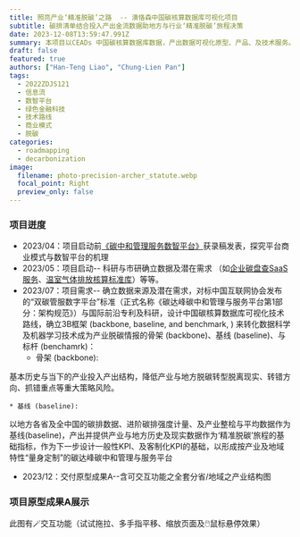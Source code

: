 ```yaml
---
title: 照亮产业‘精准脱碳’之路  -- 澳恪森中国碳核算数据库可视化项目
subtitle: 碳排清单结合投入产出金流数据助地方与行业‘精准脱碳’旅程决策
date: 2023-12-08T13:59:47.991Z
summary: 本项目以CEADs 中国碳核算数据库数据，产出数据可视化原型、产品、及技术服务。
draft: false
featured: true
authors: ["Han-Teng Liao", "Chung-Lien Pan"]
tags:
  - 2022ZDJS121
  - 信息流
  - 数智平台
  - 绿色金融科技
  - 技术路线
  - 商业模式
  - 脱碳
categories:
  - roadmapping
  - decarbonization
image:
  filename: photo-precision-archer_statute.webp
  focal_point: Right
  preview_only: false
---
```

<style>
.info-vis {
    width: 100vw;
    height: 100vh;
}</style>


### 项目迸度
* 2023/04：项目启动前[《碳中和管理服务数智平台》](https://oxon8.netlify.app/post/2023-02-20-smart-digital-platforms-carbon-neutral-management-services/)获录稿发表，探究平台商业模式与数智平台的机理
* 2023/05：项目启动-- 科研与市研确立数据及潜在需求 （如[企业碳盘查SaaS服务](https://www.skyco2.com/ncem/index.html)、[温室气体排放核算标准库](https://www.skyco2.com/)）等等。
* 2023/07：项目需求-- 确立数据来源及潜在需求，对标中国互联网协会发布的“双碳管服数字平台”标准（正式名称《碳达峰碳中和管理与服务平台第1部分：架构规范》）与国际前沿专利及科研，设计中国碳核算数据库可视化技术路线，确立3B框架 (backbone, baseline, and benchmark, ) 来转化数据科学及机器学习技术成为产业脱碳情报的骨架 (backbone)、基线 (baseline)、与标杆 (benchamrk)：
    * 骨架 (backbone):

基本历史与当下的产业投入产出结构，降低产业与地方脱碳转型脱离现实、转错方向、抓错重点等重大策略风险。

    * 基线 (baseline):

以地方各省及全中国的碳排数据、进阶碳排强度计量、及产业整桧与平均数据作为基线(baseline)，产出并提供产业与地方历史及现实数据作为‘精准脱碳’旅程的基础指标，作为下一步设计一般性KPI、及客制化KPI的基础，以形成按产业及地域特性“量身定制”的碳达峰碳中和管理与服务平台

* 2023/12：交付原型成果A--含可交互功能之全套分省/地域之产业结构图


### 项目原型成果A展示


<div class="info-vis alert alert-success d-flex align-items-center" role="alert">
	<div class="text-success">此图有🪄交互功能（试试拖拉、多手指平移、缩放页面及🖱️鼠标悬停效果）</div>
	<!-- Info-vis Main Part-->
	<div class="row align-items-center" >
	<div class="col-10"  height="100vh" >
		<!-- Iframe Content -->
		<iframe id="iframeContent" height="100%" width="100%" style="border:none;"></iframe>
	</div>
		<div class="col-2 order-first"  height="100vh" style="background-color:lightgray;">
			<!-- Region Input -->
			<label for="RegionInput" class="form-label fs-3">地域</label>
			<input  value="" class="form-control" list="RegionOptions" id="RegionInput" placeholder="输选地方...">
			<datalist id="RegionOptions"><option data-id="BJ" name="北京 BJ" value="北京 BJ"><option data-id="TJ" name="天津 TJ" value="天津 TJ"><option data-id="HE" name="河北 HE" value="河北 HE"><option data-id="SX" name="山西 SX" value="山西 SX"><option data-id="NM" name="内蒙古 NM" value="内蒙古 NM"><option data-id="LN" name="辽宁 LN" value="辽宁 LN"><option data-id="JL" name="吉林 JL" value="吉林 JL"><option data-id="HL" name="黑龙江 HL" value="黑龙江 HL"><option data-id="SH" name="上海 SH" value="上海 SH"><option data-id="JS" name="江苏 JS" value="江苏 JS"><option data-id="ZJ" name="浙江 ZJ" value="浙江 ZJ"><option data-id="AH" name="安徽 AH" value="安徽 AH"><option data-id="FJ" name="福建 FJ" value="福建 FJ"><option data-id="JX" name="江西 JX" value="江西 JX"><option data-id="SD" name="山东 SD" value="山东 SD"><option data-id="HA" name="河南 HA" value="河南 HA"><option data-id="HB" name="湖北 HB" value="湖北 HB"><option data-id="HN" name="湖南 HN" value="湖南 HN"><option data-id="GD" name="广东 GD" value="广东 GD"><option data-id="GX" name="广西 GX" value="广西 GX"><option data-id="HI" name="海南 HI" value="海南 HI"><option data-id="CQ" name="重庆 CQ" value="重庆 CQ"><option data-id="SC" name="四川 SC" value="四川 SC"><option data-id="GZ" name="贵州 GZ" value="贵州 GZ"><option data-id="YN" name="云南 YN" value="云南 YN"><option data-id="XZ" name="西藏 XZ" value="西藏 XZ"><option data-id="SN" name="陕西 SN" value="陕西 SN"><option data-id="GS" name="甘肃 GS" value="甘肃 GS"><option data-id="QH" name="青海 QH" value="青海 QH"><option data-id="NX" name="宁夏 NX" value="宁夏 NX"><option data-id="XJ" name="新疆 XJ" value="新疆 XJ"></datalist>
			<!-- Year Input -->
			<label for="YearInput" class="form-label fs-3">时间</label>
			<input value="201" class="form-control" list="YearOptions" id="YearInput" placeholder="输选年度">
			<datalist id="YearOptions"><option value="2017new"><option value="2017"><option value="2015">	<option value="2012"></datalist>
			<!-- Button-->
			<button onclick="loadIframe()" type="button" class="btn btn-outline-primary">读取可视化页面</button><br/>
			<h8>选定地域及时间，读取产业投入产出关系结构，及其碳排强度及量。</h8>
			<figcaption class="alert alert-info">
				<cite>廖汉腾. (2023). 中国各省精准脱碳图谱：高碳排主要产业及其关系网. Oxford Roadmapping 澳恪森数智科技服务(广州)有限公司. <br/>注：此图将发表，在发表前请勿正式引用。</cite>
			</figcaption>
			<!-- Filename-->
			<div id='Filename'  class="alert alert-dark text-end fs-6"></div>
		</div>
	</div>
</div>

<!-- Custom javascript for loading Frame -->
<script>
    function updateDiv(inputID, formattedStringFilename)
    { 
        document.getElementById(inputID).innerHTML = formattedStringFilename ;
    } 
function loadIframe() {
  var inputReg = document.getElementById('RegionInput').value;  
  var listReg = document.getElementById('RegionOptions');
  var inputRegID = listReg.options.namedItem( inputReg ).getAttribute('data-id');  
  var inputYear = document.getElementById('YearInput').value;
  var iframe = document.getElementById('iframeContent');
  var indicator = '_R69_';
  var perc = 5;
  var locale = 'zh-hans';
  var formattedStringFilename = `./visualization/NetVis-${inputRegID}.${inputYear}-${indicator}.${perc}.${locale}.html`;
  updateDiv ('Filename', formattedStringFilename);
  iframe.src = formattedStringFilename;
}</script>


### 项目负责人
廖汉腾

---

### 关于澳恪森数智科技

澳恪森数智科技，简称Oxon8，全名为澳恪森数智科技服务（广州）有限公司，创新数智平台与绿色金融科技的设计，助组织与个人的双化协同发展及精准脱碳之旅。

![icon.webp](icon.webp)

澳恪森Oxon8为行业﹑智库﹑政府等提供基于专利分析﹑科学计量﹑知识图谱等等数据情报，合作开展集科技研发﹑科技服务﹑成果转化﹑系统集成﹑人才培养﹑等科技创新公共及商业服务，运用前瞻情报连结在地及全球网络。

